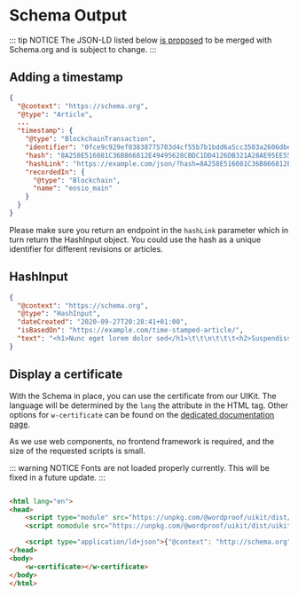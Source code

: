 # Schema Output

::: tip NOTICE 
The JSON-LD listed below [is proposed](https://github.com/schemaorg/schemaorg/issues/2756) to be merged
with Schema.org and is subject to change.
:::

## Adding a timestamp

```json
{
  "@context": "https://schema.org",
  "@type": "Article",
  ...
  "timestamp": {
    "@type": "BlockchainTransaction",
    "identifier": "0fce9c929ef03838775703d4cf55b7b1bdd6a5cc3503a2606dbe3b6c0cf0a802",
    "hash": "8A258E516081C36B866812E49495628CBDC1DD4126DB321A28AE95EE55B83BAB",
    "hashLink": "https://example.com/json/?hash=8A258E516081C36B866812E49495628CBDC1DD4126DB321A28AE95EE55B83BAB",
    "recordedIn": {
      "@type": "Blockchain",
      "name": "eosio_main"
    }
  }
}
```

Please make sure you return an endpoint in the `hashLink` parameter which in turn return the HashInput object. You could
use the hash as a unique identifier for different revisions or articles.

## HashInput

```json
{
  "@context": "https://schema.org",
  "@type": "HashInput",
  "dateCreated": "2020-09-27T20:28:41+01:00",
  "isBasedOn": "https://example.com/time-stamped-article/",
  "text": "<h1>Nunc eget lorem dolor sed</h1>\t\t\n\t\t\t<h2>Suspendisse sed nisi lacus sed viverra tellus.</h2>\t\t\n\t\t\t<p>Non consectetur a erat nam at lectus urna. Ut porttitor leo a diam sollicitudin tempor id eu.</p>..."
}
```

## Display a certificate

With the Schema in place, you can use the certificate from our UIKit. The language will be determined by the `lang`
the attribute in the HTML tag. Other options for `w-certificate` can be found on
the [dedicated documentation page](https://uikit.wordproof.com/pages/w-certificate.html).

As we use web components, no frontend framework is required, and the size of the requested scripts is small.

::: warning NOTICE
Fonts are not loaded properly currently. This will be fixed in a future update. 
:::

```html

<html lang="en">
<head>
    <script type="module" src="https://unpkg.com/@wordproof/uikit/dist/uikit/uikit.esm.js"></script>
    <script nomodule src="https://unpkg.com/@wordproof/uikit/dist/uikit/uikit.js"></script>

    <script type="application/ld+json">{"@context": "http://schema.org", ..., "timestamp": { ... }}</script>
</head>
<body>
    <w-certificate></w-certificate>
</body>
</html>

```